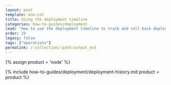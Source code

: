 ```yaml
---
layout: post
template: one-col
title: Using the deployment timeline
categories: how-to-guides/deployment
lead: "How to use the deployment timeline to track and roll back deployments"
order: 20
legacy: false
tags: ["operations"]
permalink: /:collection/:path:output_ext
---
```



{% assign product = 'node' %}

{% include how-to-guides/deployment/deployment-history.md product = product %}
